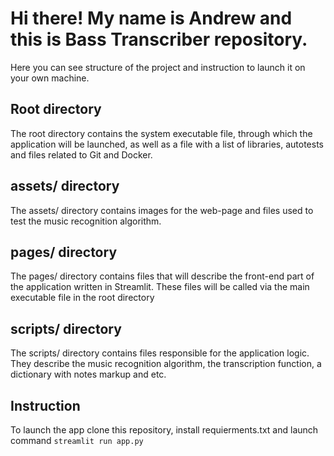 # Hi there! My name is Andrew and this is Bass Transcriber repository.

Here you can see structure of the project and instruction to launch it on your own machine.

## Root directory

The root directory contains the system executable file, through which the application will be launched, as well as a file with a list of libraries, autotests and files related to Git and Docker.

## assets/ directory

The assets/ directory contains images for the web-page and files used to test the music recognition algorithm.

## pages/ directory

The pages/ directory contains files that will describe the front-end part of the application written in Streamlit. These files will be called via the main executable file in the root directory

## scripts/ directory

The scripts/ directory contains files responsible for the application logic. They describe the music recognition algorithm, the transcription function, a dictionary with notes markup and etc.

## Instruction

To launch the app clone this repository, install requierments.txt and launch command `streamlit run app.py`
